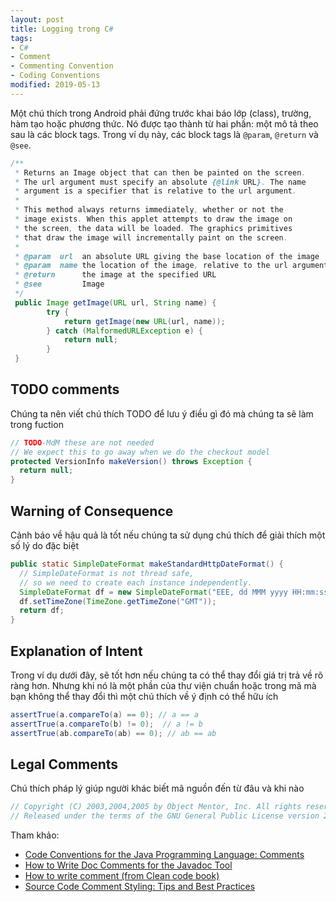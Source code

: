 ```yaml
---
layout: post
title: Logging trong C#
tags:
- C#
- Comment
- Commenting Convention
- Coding Conventions
modified: 2019-05-13
---
```


Một chú thích trong Android phải đứng trước khai báo lớp (class), trường, hàm tạo hoặc phương thức. Nó được tạo thành từ hai phần: một mô tả theo sau là các block tags. Trong ví dụ này, các block tags là `@param`, `@return` và `@see`.
```java
/**
 * Returns an Image object that can then be painted on the screen. 
 * The url argument must specify an absolute {@link URL}. The name
 * argument is a specifier that is relative to the url argument. 
 * 
 * This method always returns immediately, whether or not the 
 * image exists. When this applet attempts to draw the image on
 * the screen, the data will be loaded. The graphics primitives 
 * that draw the image will incrementally paint on the screen. 
 *
 * @param  url  an absolute URL giving the base location of the image
 * @param  name the location of the image, relative to the url argument
 * @return      the image at the specified URL
 * @see         Image
 */
 public Image getImage(URL url, String name) {
        try {
            return getImage(new URL(url, name));
        } catch (MalformedURLException e) {
            return null;
        }
 }
```

## TODO comments
Chúng ta nên viết chú thích TODO để lưu ý điều gì đó mà chúng ta sẽ làm trong fuction
```java
// TODO-MdM these are not needed
// We expect this to go away when we do the checkout model
protected VersionInfo makeVersion() throws Exception {
  return null;
}
```

## Warning of Consequence
Cảnh báo về hậu quả là tốt nếu chúng ta sử dụng chú thích để giải thích một số lý do đặc biệt
```java
public static SimpleDateFormat makeStandardHttpDateFormat() {
  // SimpleDateFormat is not thread safe,
  // so we need to create each instance independently.
  SimpleDateFormat df = new SimpleDateFormat("EEE, dd MMM yyyy HH:mm:ss z");
  df.setTimeZone(TimeZone.getTimeZone("GMT"));
  return df;
}
```

## Explanation of Intent
Trong ví dụ dưới đây, sẽ tốt hơn nếu chúng ta có thể thay đổi giá trị trả về rõ ràng hơn. Nhưng khi nó là một phần của thư viện chuẩn hoặc trong mã mà bạn không thể thay đổi thì một chú thích về ý định có thể hữu ích
```java
assertTrue(a.compareTo(a) == 0); // a == a
assertTrue(a.compareTo(b) != 0);  // a != b
assertTrue(ab.compareTo(ab) == 0); // ab == ab
```

## Legal Comments
Chú thích pháp lý giúp người khác biết mã nguồn đến từ đâu và khi nào
```java
// Copyright (C) 2003,2004,2005 by Object Mentor, Inc. All rights reserved.
// Released under the terms of the GNU General Public License version 2 or later.
```

Tham khảo:
- [Code Conventions for the Java Programming Language: Comments](https://www.oracle.com/technetwork/java/codeconventions-141999.html#385)
- [How to Write Doc Comments for the Javadoc Tool](https://www.oracle.com/technetwork/java/javase/documentation/index-137868.html)
- [How to write comment (from Clean code book)](https://viblo.asia/p/how-to-write-comment-from-clean-code-book-1VgZv3nYlAw)
- [Source Code Comment Styling: Tips and Best Practices](https://www.hongkiat.com/blog/source-code-comment-styling-tips/)
